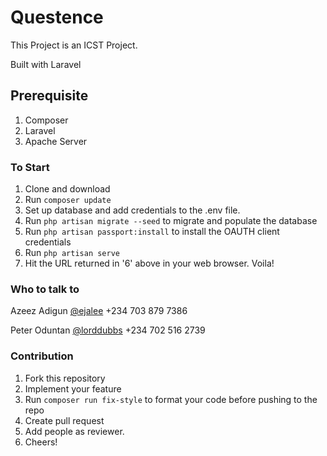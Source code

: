 # Questence

This Project is an ICST Project.

Built with Laravel

## Prerequisite

1. Composer
2. Laravel
3. Apache Server

### To Start

1. Clone and download
2. Run `composer update`
3. Set up database and add credentials to the .env file.
4. Run `php artisan migrate --seed` to migrate and populate the database
5. Run `php artisan passport:install` to install the OAUTH client credentials
6. Run `php artisan serve`
7. Hit the URL returned in '6' above in your web browser. Voila!

### Who to talk to

Azeez Adigun [@ejalee](https://bitbucket.org/ejalee) +234 703 879 7386

Peter Oduntan [@lorddubbs](https://bitbucket.org/lorddubbs) +234 702 516 2739

### Contribution

1. Fork this repository
2. Implement your feature
3. Run `composer run fix-style` to format your code before pushing to the repo
4. Create pull request
5. Add people as reviewer.
6. Cheers!
